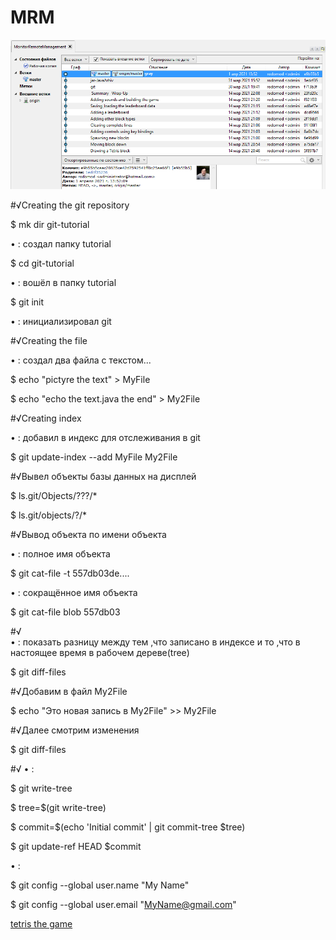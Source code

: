 # MRM

 


![](010.png)


#√Creating the git repository


$ mk dir git-tutorial 
 
• : создал папку tutorial

$ cd git-tutorial  

• : вошёл в папку tutorial

$ git init  

• : инициализировал git



#√Creating the file 


• : создал два файла с текстом...


$ echo "pictyre the text" > MyFile

$ echo "echo the text.java the end" > My2File


#√Creating index


• : добавил в индекс для отслеживания в git


$ git update-index --add MyFile My2File



#√Вывел объекты базы данных на дисплей 

$ ls.git/Objects/???/*


$ ls.git/objects/?/*

#√Вывод объекта по имени объекта

•    : полное имя объекта
	
$ git cat-file -t 557db03de....

•    : сокращённое имя объекта 
	
$ git cat-file blob 557db03	

#√  
•    : показать разницу между тем 
	  ,что записано в индексе и то
		,что в настоящее время в рабочем дереве(tree) 
		
$ git diff-files

#√Добавим в файл My2File  
	  
$ echo "Это новая запись в My2File" >> My2File	

#√Далее смотрим изменения
	
$ git diff-files 

#√ 
•     :

$ git write-tree

$ tree=$(git write-tree)

$ commit=$(echo 'Initial commit' | git commit-tree $tree)

$ git update-ref HEAD $commit

•     :

$ git config --global user.name "My Name"

$ git config --global user.email "MyName@gmail.com"
  
<a href="https://youtu.be/tPsfDhX6Jqs">tetris the game</a>  
